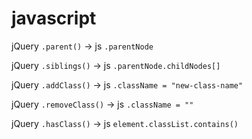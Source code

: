 # javascript
jQuery `.parent()` -> js `.parentNode`

jQuery `.siblings()` -> js `.parentNode.childNodes[]`

jQuery `.addClass()` -> js `.className = "new-class-name"`

jQuery `.removeClass()` -> js `.className = ""`

jQuery `.hasClass()` -> js `element.classList.contains()`

